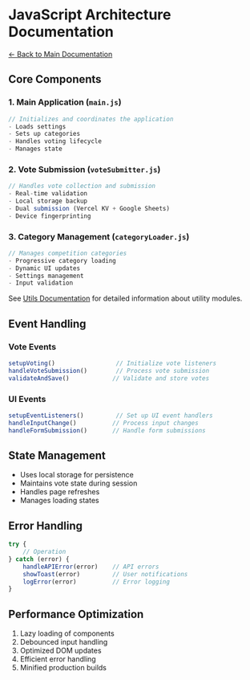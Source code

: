 # JavaScript Architecture Documentation

[← Back to Main Documentation](../README.md)

## Core Components

### 1. Main Application (`main.js`)
```javascript
// Initializes and coordinates the application
- Loads settings
- Sets up categories
- Handles voting lifecycle
- Manages state
```

### 2. Vote Submission (`voteSubmitter.js`)
```javascript
// Handles vote collection and submission
- Real-time validation
- Local storage backup
- Dual submission (Vercel KV + Google Sheets)
- Device fingerprinting
```

### 3. Category Management (`categoryLoader.js`)
```javascript
// Manages competition categories
- Progressive category loading
- Dynamic UI updates
- Settings management
- Input validation
```

See [Utils Documentation](utils/README.md) for detailed information about utility modules.

## Event Handling

### Vote Events
```javascript
setupVoting()                 // Initialize vote listeners
handleVoteSubmission()        // Process vote submission
validateAndSave()            // Validate and store votes
```

### UI Events
```javascript
setupEventListeners()         // Set up UI event handlers
handleInputChange()          // Process input changes
handleFormSubmission()       // Handle form submissions
```

## State Management
- Uses local storage for persistence
- Maintains vote state during session
- Handles page refreshes
- Manages loading states

## Error Handling
```javascript
try {
    // Operation
} catch (error) {
    handleAPIError(error)    // API errors
    showToast(error)         // User notifications
    logError(error)          // Error logging
}
```

## Performance Optimization
1. Lazy loading of components
2. Debounced input handling
3. Optimized DOM updates
4. Efficient error handling
5. Minified production builds